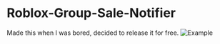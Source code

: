 # Roblox-Group-Sale-Notifier
Made this when I was bored, decided to release it for free.
![Example](https://i.imgur.com/yqeKQD6.png)
